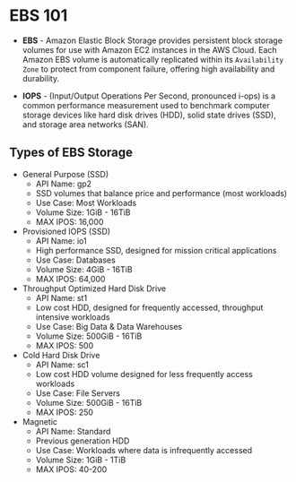 # EBS 101

- **EBS** - Amazon Elastic Block Storage provides persistent block storage volumes for use with Amazon EC2 instances in the AWS Cloud.  Each Amazon EBS volume is automatically replicated within its `Availability Zone` to protect from component failure, offering high availability and durability.

- **IOPS** - (Input/Output Operations Per Second, pronounced i-ops) is a common performance measurement used to benchmark computer storage devices like hard disk drives (HDD), solid state drives (SSD), and storage area networks (SAN).


## Types of EBS Storage

- General Purpose (SSD)
    - API Name: gp2
    - SSD volumes that balance price and performance (most workloads)
    - Use Case: Most Workloads
    - Volume Size: 1GiB - 16TiB
    - MAX IPOS:    16,000
- Provisioned IOPS (SSD)
    - API Name: io1
    - High performance SSD, designed for mission critical applications
    - Use Case: Databases
    - Volume Size: 4GiB - 16TiB
    - MAX IPOS:    64,000
- Throughput Optimized Hard Disk Drive
    - API Name: st1
    - Low cost HDD, designed for frequently accessed, throughput intensive workloads
    - Use Case: Big Data & Data Warehouses
    - Volume Size: 500GiB - 16TiB
    - MAX IPOS:    500
- Cold Hard Disk Drive
    - API Name: sc1
    - Low cost HDD volume designed for less frequently access workloads
    - Use Case: File Servers
    - Volume Size: 500GiB - 16TiB
    - MAX IPOS:    250
- Magnetic
    - API Name: Standard
    - Previous generation HDD
    - Use Case: Workloads where data is infrequently accessed
    - Volume Size: 1GiB - 1TiB
    - MAX IPOS:    40-200